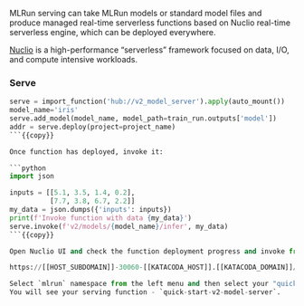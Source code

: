 MLRun serving can take MLRun models or standard model files and produce managed real-time serverless functions based on Nuclio real-time serverless engine, which can be deployed everywhere.

[Nuclio](https://github.com/nuclio/nuclio) is a high-performance “serverless” framework focused on data, I/O, and compute intensive workloads.

### Serve

```python
serve = import_function('hub://v2_model_server').apply(auto_mount())
model_name='iris'
serve.add_model(model_name, model_path=train_run.outputs['model'])
addr = serve.deploy(project=project_name)
```{{copy}}

Once function has deployed, invoke it:

```python
import json

inputs = [[5.1, 3.5, 1.4, 0.2],
          [7.7, 3.8, 6.7, 2.2]]
my_data = json.dumps({'inputs': inputs})
print(f'Invoke function with data {my_data}')
serve.invoke(f'v2/models/{model_name}/infer', my_data)
```{{copy}}

Open Nuclio UI and check the function deployment progress and invoke from here:

https://[[HOST_SUBDOMAIN]]-30060-[[KATACODA_HOST]].[[KATACODA_DOMAIN]]/

Select `mlrun` namespace from the left menu and then select your "quick start" project.
You will see your serving function - `quick-start-v2-model-server`.
